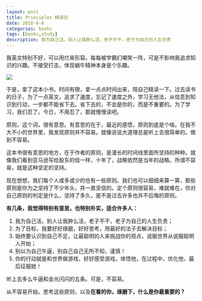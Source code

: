 ```yaml
---
layout: post
title: Principles 精读记
date: 2018-8-8
categories: books
tags: [books,study]
description: 我为自己活，别人让我肿么活，老子不干，老子为自己的人生负责
---
```


我英文特别不好，可以用烂来形容。每每被学霸们嘲笑一阵，可是不影响我追求知识的兴趣。不接受打击，体现蜗牛精神本身是个乐趣。

![](http://7xjhtv.com1.z0.glb.clouddn.com/image.png)

于是，拿了这本小书。时间有限，拿一点点时间出来，陪自己精读一下。过去读书的日子，为了一点英文，追求了速度，忘记了速度之外，学习无他法，从信息到知识到行动，一步都不能省下去。省下去的，不会是你的，而是不重要的。为了学习，我们忍了。今日，不用忍了，那就慢慢读吧。

原则，这个词，很有意思。有意思的在于，最近的感悟，原则到底是个啥。在我不大不小的世界里，我发现原则并不容易。就像说说大道理总是听上去很简单的。做到不容易。

这本书很有意思的地方，在于作者的原则，是漫长的时间线里面所坚持的种种。就像我们看到亚马逊写给股东的信一样，十年了，战略依然是当年的战略。所谓不容易，就是这种坚定的坚持。

现在想想，我们每个人或多或少的也有一些原则。我们也可以细细来算一算，那些原则是你为之坚持了不少年头，并一直坚信的。定个原则很容易，难就难在，你对自己原则的判定是什么，坚持了多久，是不是过去许多也并不后悔的原则。

**有几条，我觉得特别有意思，也特别朴实，适合许多人：**

1. 我为自己活，别人让我肿么活，老子不干，老子为自己的人生负责；
2. 为了目标，我要好好琢磨，好好思考，用最好的法子去解决目标；
3. 始终要认识到自己不足，让最聪明的人来挑战你的观点，说服世界从说服聪明人开始；
4. 别以为自己牛逼，别自己自己无所不知，谨慎！
5. 你的行动就是和世界做游戏，好好感受游戏，体悟他，在过程中，优化他，最后征服她！

听上去多么牛逼和金光闪闪的五条。可是，不容易。

从不容易开始，思考这些原则，以及**在看的你，琢磨下，什么是你最重要的？**















